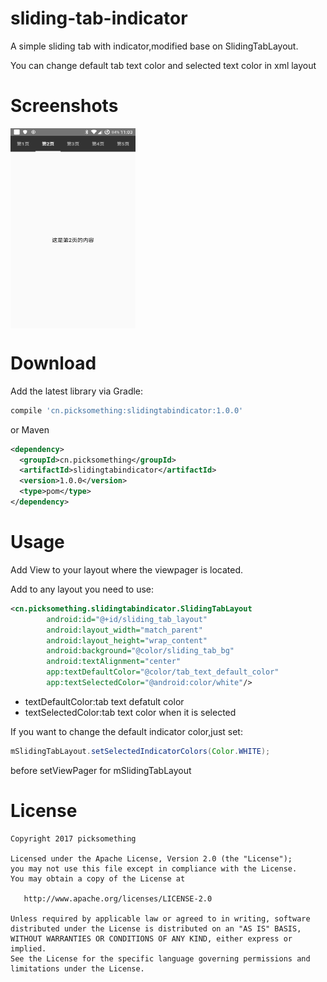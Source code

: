 sliding-tab-indicator
======================

A simple sliding tab with indicator,modified base on SlidingTabLayout.

You can change default tab text color and selected text color in xml layout

Screenshots
==========

<img src="https://github.com/picksomething/sliding-tab-indicator/blob/master/screenshots_0.png" width = "200" height = "320" alt="screenshots" align=center />

Download
========

Add the latest library via Gradle:
```groovy
compile 'cn.picksomething:slidingtabindicator:1.0.0'
```
or Maven
```xml
<dependency>
  <groupId>cn.picksomething</groupId>
  <artifactId>slidingtabindicator</artifactId>
  <version>1.0.0</version>
  <type>pom</type>
</dependency>
```

Usage
=====

Add View to your layout where the viewpager is located.

Add to any layout you need to use:

```xml
<cn.picksomething.slidingtabindicator.SlidingTabLayout
        android:id="@+id/sliding_tab_layout"
        android:layout_width="match_parent"
        android:layout_height="wrap_content"
        android:background="@color/sliding_tab_bg"
        android:textAlignment="center"
        app:textDefaultColor="@color/tab_text_default_color"
        app:textSelectedColor="@android:color/white"/>
``` 
- textDefaultColor:tab text defatult color
- textSelectedColor:tab text color when it is selected

If you want to change the default indicator color,just set:
```java
mSlidingTabLayout.setSelectedIndicatorColors(Color.WHITE);
```
before setViewPager for mSlidingTabLayout

License
=======

    Copyright 2017 picksomething

    Licensed under the Apache License, Version 2.0 (the "License");
    you may not use this file except in compliance with the License.
    You may obtain a copy of the License at

       http://www.apache.org/licenses/LICENSE-2.0

    Unless required by applicable law or agreed to in writing, software
    distributed under the License is distributed on an "AS IS" BASIS,
    WITHOUT WARRANTIES OR CONDITIONS OF ANY KIND, either express or implied.
    See the License for the specific language governing permissions and
    limitations under the License.
